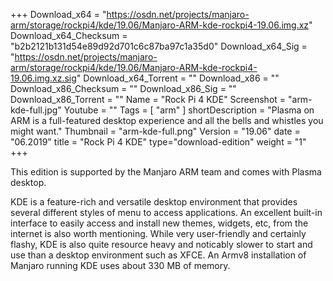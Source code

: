 +++
Download_x64 = "https://osdn.net/projects/manjaro-arm/storage/rockpi4/kde/19.06/Manjaro-ARM-kde-rockpi4-19.06.img.xz"
Download_x64_Checksum = "b2b2121b131d54e89d92d701c6c87ba97c1a35d0"
Download_x64_Sig = "https://osdn.net/projects/manjaro-arm/storage/rockpi4/kde/19.06/Manjaro-ARM-kde-rockpi4-19.06.img.xz.sig"
Download_x64_Torrent = ""
Download_x86 = ""
Download_x86_Checksum = ""
Download_x86_Sig = ""
Download_x86_Torrent = ""
Name = "Rock Pi 4 KDE"
Screenshot = "arm-kde-full.jpg"
Youtube = ""
Tags = [ "arm" ]
shortDescription = "Plasma on ARM is a full-featured desktop experience and all the bells and whistles you might want."
Thumbnail = "arm-kde-full.png"
Version = "19.06"
date = "06.2019"
title = "Rock Pi 4 KDE"
type="download-edition"
weight = "1"
+++

This edition is supported by the Manjaro ARM team and comes with Plasma desktop.

KDE is a feature-rich and versatile desktop environment that provides several different styles of menu to access applications. An excellent built-in interface to easily access and install new themes, widgets, etc, from the internet is also worth mentioning. While very user-friendly and certainly flashy, KDE is also quite resource heavy and noticably slower to start and use than a desktop environment such as XFCE. An Armv8 installation of Manjaro running KDE uses about 330 MB of memory.

